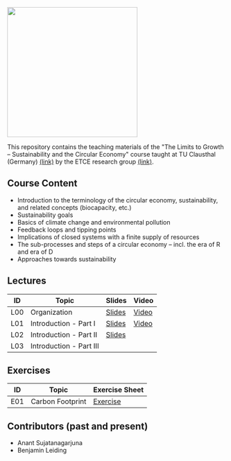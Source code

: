 <img src="https://www.presse.tu-clausthal.de/fileadmin/Presse/images/Corporate_Design/Logo/Logo_TUC_en_CMYK.jpg" width="300">

This repository contains the teaching materials of the "The Limits to Growth – Sustainability and the Circular Economy" course taught at TU Clausthal (Germany) [(link)](https://www.isse.tu-clausthal.de/en/) by the ETCE research group [(link)](https://etce-lab.com).

## Course Content

- Introduction to the terminology of the circular economy, sustainability, and related concepts (biocapacity, etc.)
- Sustainability goals
- Basics of climate change and environmental pollution
- Feedback loops and tipping points
- Implications of closed systems with a finite supply of resources
- The sub-processes and steps of a circular economy – incl. the era of R and era of D
- Approaches towards sustainability


## Lectures

| ID    | Topic                                   | Slides                                                | Video |
|-------|-----------------------------------------|-------------------------------------------------------|-------|
| L00   | Organization                            | [Slides](LTG-L00-Organization.pdf)                    | [Video](https://video.tu-clausthal.de/vorlesung/the-limits-to-growth-sustainability-and-the-circular-economy_1270.html?jwsource=cl) |
| L01   | Introduction - Part I  		              | [Slides](LTG-L01-Introduction-I.pdf)							    | [Video](https://video.tu-clausthal.de/vorlesung/the-limits-to-growth-sustainability-and-the-circular-economy_1270.html?jwsource=cl) |
| L02   | Introduction - Part II  		            | [Slides](LTG-L02-Introduction-II.pdf)							 |       |
| L03   | Introduction - Part III  		            | 							 |       |

## Exercises

| ID    | Topic                                   | Exercise Sheet                                     |
|-------|-----------------------------------------|----------------------------------------------------|
| E01   | Carbon Footprint                        | [Exercise](Exercises/E01-CarbonFootprint.pdf)      |


## Contributors (past and present)
- Anant Sujatanagarjuna
- Benjamin Leiding
